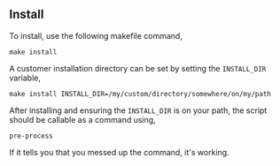 ## Install

To install, use the following makefile command,

```shell
make install
```

A customer installation directory can be set by setting the `INSTALL_DIR`
variable,

```shell
make install INSTALL_DIR=/my/custom/directory/somewhere/on/my/path
```

After installing and ensuring the `INSTALL_DIR` is on your path, the script
should be callable as a command using,

```
pre-process
```

If it tells you that you messed up the command, it's working.
